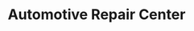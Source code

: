 ---
title: "Automotive Repair Center"
url: /shakopee/automotive-repair-center/
shop: Autowerkstatt
---